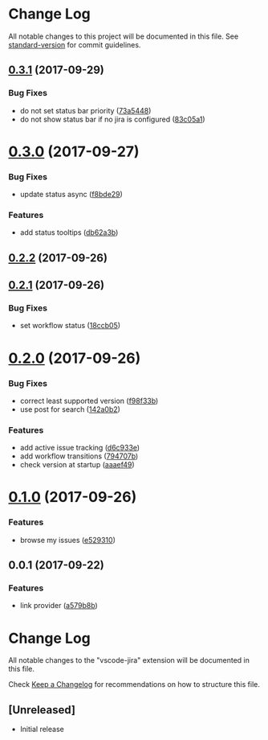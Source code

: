 # Change Log

All notable changes to this project will be documented in this file. See [standard-version](https://github.com/conventional-changelog/standard-version) for commit guidelines.

<a name="0.3.1"></a>
## [0.3.1](https://github.com/KnisterPeter/vscode-jira/compare/v0.3.0...v0.3.1) (2017-09-29)


### Bug Fixes

* do not set status bar priority ([73a5448](https://github.com/KnisterPeter/vscode-jira/commit/73a5448))
* do not show status bar if no jira is configured ([83c05a1](https://github.com/KnisterPeter/vscode-jira/commit/83c05a1))



<a name="0.3.0"></a>
# [0.3.0](https://github.com/KnisterPeter/vscode-jira/compare/v0.2.2...v0.3.0) (2017-09-27)


### Bug Fixes

* update status async ([f8bde29](https://github.com/KnisterPeter/vscode-jira/commit/f8bde29))


### Features

* add status tooltips ([db62a3b](https://github.com/KnisterPeter/vscode-jira/commit/db62a3b))



<a name="0.2.2"></a>
## [0.2.2](https://github.com/KnisterPeter/vscode-jira/compare/v0.2.1...v0.2.2) (2017-09-26)



<a name="0.2.1"></a>
## [0.2.1](https://github.com/KnisterPeter/vscode-jira/compare/v0.2.0...v0.2.1) (2017-09-26)


### Bug Fixes

* set workflow status ([18ccb05](https://github.com/KnisterPeter/vscode-jira/commit/18ccb05))



<a name="0.2.0"></a>
# [0.2.0](https://github.com/KnisterPeter/vscode-jira/compare/v0.1.0...v0.2.0) (2017-09-26)


### Bug Fixes

* correct least supported version ([f98f33b](https://github.com/KnisterPeter/vscode-jira/commit/f98f33b))
* use post for search ([142a0b2](https://github.com/KnisterPeter/vscode-jira/commit/142a0b2))


### Features

* add active issue tracking ([d6c933e](https://github.com/KnisterPeter/vscode-jira/commit/d6c933e))
* add workflow transitions ([794707b](https://github.com/KnisterPeter/vscode-jira/commit/794707b))
* check version at startup ([aaaef49](https://github.com/KnisterPeter/vscode-jira/commit/aaaef49))



<a name="0.1.0"></a>
# [0.1.0](https://github.com/KnisterPeter/vscode-jira/compare/v0.0.1...v0.1.0) (2017-09-26)


### Features

* browse my issues ([e529310](https://github.com/KnisterPeter/vscode-jira/commit/e529310))



<a name="0.0.1"></a>
## 0.0.1 (2017-09-22)


### Features

* link provider ([a579b8b](https://github.com/KnisterPeter/vscode-jira/commit/a579b8b))



# Change Log
All notable changes to the "vscode-jira" extension will be documented in this file.

Check [Keep a Changelog](http://keepachangelog.com/) for recommendations on how to structure this file.

## [Unreleased]
- Initial release